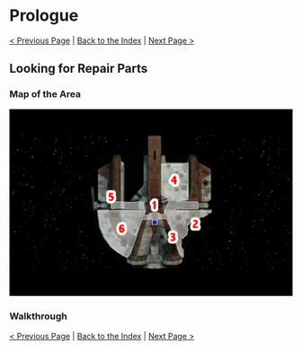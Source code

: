 # Prologue

[< Previous Page](02_Prologue.md) |
[Back to the Index](../index.md) |
[Next Page >](04_Prologue.md)

## Looking for Repair Parts

### Map of the Area

![](img/03_Prologue/03_Prologue_map.png)

### Walkthrough


[< Previous Page](02_Prologue.md) |
[Back to the Index](../index.md) |
[Next Page >](04_Prologue.md)
